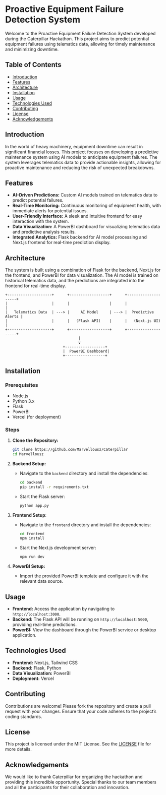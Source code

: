 # Proactive Equipment Failure Detection System

Welcome to the Proactive Equipment Failure Detection System developed during the Caterpillar Hackathon. This project aims to predict potential equipment failures using telematics data, allowing for timely maintenance and minimizing downtime.

## Table of Contents

- [Introduction](#introduction)
- [Features](#features)
- [Architecture](#architecture)
- [Installation](#installation)
- [Usage](#usage)
- [Technologies Used](#technologies-used)
- [Contributing](#contributing)
- [License](#license)
- [Acknowledgements](#acknowledgements)

## Introduction

In the world of heavy machinery, equipment downtime can result in significant financial losses. This project focuses on developing a predictive maintenance system using AI models to anticipate equipment failures. The system leverages telematics data to provide actionable insights, allowing for proactive maintenance and reducing the risk of unexpected breakdowns.

## Features

- **AI-Driven Predictions:** Custom AI models trained on telematics data to predict potential failures.
- **Real-Time Monitoring:** Continuous monitoring of equipment health, with immediate alerts for potential issues.
- **User-Friendly Interface:** A sleek and intuitive frontend for easy interaction with the system.
- **Data Visualization:** A PowerBI dashboard for visualizing telematics data and predictive analysis results.
- **Integrated Analytics:** Flask backend for AI model processing and Next.js frontend for real-time prediction display.

## Architecture

The system is built using a combination of Flask for the backend, Next.js for the frontend, and PowerBI for data visualization. The AI model is trained on historical telematics data, and the predictions are integrated into the frontend for real-time display.

```plaintext
+--------------------+      +------------------+      +--------------------+
|                    |      |                  |      |                    |
|   Telematics Data  | ---> |     AI Model     | ---> |  Predictive Alerts |
|                    |      |   (Flask API)    |      |   (Next.js UI)     |
+--------------------+      +------------------+      +--------------------+
                                 |
                                 v
                          +------------------+
                          |  PowerBI Dashboard|
                          +------------------+
```

## Installation

### Prerequisites

- Node.js
- Python 3.x
- Flask
- PowerBI
- Vercel (for deployment)

### Steps

1. **Clone the Repository:**

   ```bash
   git clone https://github.com/Marvellousz/Caterpillar
   cd Marvellousz
   ```

2. **Backend Setup:**

   - Navigate to the `backend` directory and install the dependencies:

     ```bash
     cd backend
     pip install -r requirements.txt
     ```

   - Start the Flask server:

     ```bash
     python app.py
     ```

3. **Frontend Setup:**

   - Navigate to the `frontend` directory and install the dependencies:

     ```bash
     cd frontend
     npm install
     ```

   - Start the Next.js development server:

     ```bash
     npm run dev
     ```

4. **PowerBI Setup:**

   - Import the provided PowerBI template and configure it with the relevant data source.

## Usage

- **Frontend:** Access the application by navigating to `http://localhost:3000`.
- **Backend:** The Flask API will be running on `http://localhost:5000`, providing real-time predictions.
- **PowerBI:** View the dashboard through the PowerBI service or desktop application.

## Technologies Used

- **Frontend:** Next.js, Tailwind CSS
- **Backend:** Flask, Python
- **Data Visualization:** PowerBI
- **Deployment:** Vercel

## Contributing

Contributions are welcome! Please fork the repository and create a pull request with your changes. Ensure that your code adheres to the project’s coding standards.

## License

This project is licensed under the MIT License. See the [LICENSE](LICENSE) file for more details.

## Acknowledgements

We would like to thank Caterpillar for organizing the hackathon and providing this incredible opportunity. Special thanks to our team members and all the participants for their collaboration and innovation.


